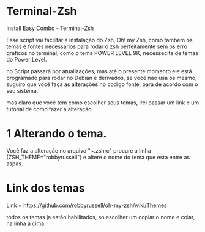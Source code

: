 # Terminal-Zsh

Install Easy Combo - Terminal-Zsh

Esse script vai facilitar a instalação do Zsh, Oh! my Zsh, como tambem os temas e fontes necessarios para rodar o zsh perfeitamente sem os erro graficos no terminal, como o tema POWER LEVEL 9K, necessecita de temas do Power Level.

no Script passará por atualizações, mas até o presente momento ele está programado para rodar no Debian e derivados, se você não usa os mesmo, suguiro que você faça as alterações no codigo fonte, para de acordo com o seu sistema.

mas claro que você tem como escolher seus temas, irei passar um link e um tutorial de como fazer a alteração.

# 1 Alterando o tema.

Você faz a alteração no arquivo "~.zshrc" procure a linha (ZSH_THEME="robbyrussell") e altere o nome do tema que esta entre as aspas.

# Link dos temas

Link = https://github.com/robbyrussell/oh-my-zsh/wiki/Themes

todos os temas ja estão habilitados, so escolher um copiar o nome e colar, na linha a cima.
